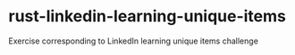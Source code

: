 # rust-linkedin-learning-unique-items

Exercise corresponding to LinkedIn learning unique items challenge

